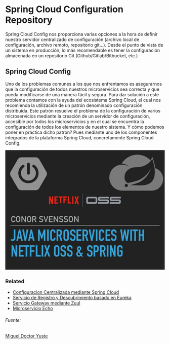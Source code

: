 # Spring Cloud Configuration Repository
Spring Cloud Config nos proporciona varias opciones a la hora de definir nuestro servidor centralizado de configuración (archivo local de configuración, archivo remoto, repositorio git…). Desde el punto de vista de un sistema en producción, lo más recomendable es tener la configuración almacenada en un repositorio Git (Github/Gitlab/Bitbucket, etc.)

## Spring Cloud Config
Uno de los problemas comunes a los que nos enfrentamos es asegurarnos que la configuración de todos nuestros microservicios sea correcta y que pueda modificarse de una manera fácil y segura.
Para dar solución a este problema contamos con la ayuda del ecosistema Spring Cloud, el cual nos recomienda la utilización de un patrón denominado configuración distribuida. Este patrón resuelve el problema de la configuración de varios microservicios mediante la creación de un servidor de configuración, accesible por todos los microservicios y en el cual se encuentra la configuración de todos los elementos de nuestro sistema. Y cómo podemos poner en práctica dicho patrón? Pues mediante uno de los componentes integrados de la plataforma Spring Cloud, concretamente Spring Cloud Config.

![alt text](https://raw.githubusercontent.com/ewatemberg/spring-cloud-configuration-repository/master/doc/img/java-microservices-with-netflix-oss-spring.jpg)

### Related
* [Configuracion Centralizada mediante Spring Cloud](https://github.com/ewatemberg/spring-cloud-configuration-server-example)
* [Servicio de Registro y Descubrimiento basado en Eureka](https://github.com/ewatemberg/eureka-discovery-server)
* [Servicio Gateway mediante Zuul](https://github.com/ewatemberg/zuul-gateway-server)
* [Microservicio Echo](https://github.com/ewatemberg/eureka-client-microservice)

###### Fuente:
[Miguel Doctor Yuste](https://medium.com/@migueldoctor/spring-cloud-series-spring-cloud-config-server-con-github-paso-a-paso-135d2b4aaf4c)